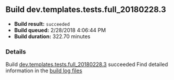 ## Build dev.templates.tests.full_20180228.3
- **Build result:** `succeeded`
- **Build queued:** 2/28/2018 4:06:44 PM
- **Build duration:** 322.70 minutes
### Details
Build [dev.templates.tests.full_20180228.3](https://winappstudio.visualstudio.com/web/build.aspx?pcguid=a4ef43be-68ce-4195-a619-079b4d9834c2&builduri=vstfs%3a%2f%2f%2fBuild%2fBuild%2f25167) succeeded
Find detailed information in the [build log files](https://uwpctdiags.blob.core.windows.net/buildlogs/dev.templates.tests.full_20180228.3_logs.zip)
